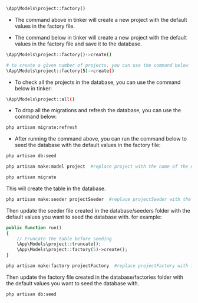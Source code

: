 
```bash
\App\Models\project::factory() 
```
- The command above in tinker will create a new project with the default values in the factory file.


- The command below in tinker will create a new project with the default values in the factory file and save it to the database.

```bash
\App\Models\project::factory()->create() 

# to create a given number of projects, you can use the command below
\App\Models\project::factory(5)->create()
```

- To check all the projects in the database, you can use the command below in tinker:
```bash
\App\Models\project::all()
```

- To drop all the migrations and refresh the database, you can use the command below:
```bash
php artisan migrate:refresh
```
- After running the command above, you can run the command below to seed the database with the default values in the factory file:
```bash
php artisan db:seed
```

<!-- !STEPS FOR CREATING A MODELS READY FOR SEEDING -->

<!-- *(i) create a model using the command below: -->
```bash
php artisan make:model project  #replace project with the name of the model
```
<!-- *(ii) define the schema in the migration file created in the database/migrations folder -->

<!-- *(iii) run the command below to create the table in the database: -->
```bash
php artisan migrate
```
This will create the table in the database.

<!-- *(iv) define the fillable fields in the model file created in the app/Models folder -->


<!-- *(v) Create a seeder file using the command below: -->
```bash
php artisan make:seeder projectSeeder  #replace projectSeeder with the name of the seeder
```
Then update the seeder file created in the database/seeders folder with the default values you want to seed the database with.
for example:
```php
public function run()
{
    // truncate the table before seeding
    \App\Models\project::truncate();
    \App\Models\project::factory(5)->create();
}
```

<!-- *(vi) create a factory file using the command below: -->
```bash
php artisan make:factory projectFactory  #replace projectFactory with the name of the factory
```
Then update the factory file created in the database/factories folder with the default values you want to seed the database with.

<!-- *(vii) Finally run the command below to seed the database with the default values in the factory file: -->
```bash
php artisan db:seed
```
